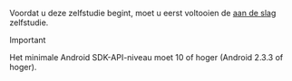 Voordat u deze zelfstudie begint, moet u eerst voltooien de [aan de slag](../articles/mobile-engagement/mobile-engagement-android-get-started.md) zelfstudie.

> [!IMPORTANT]
> Het minimale Android SDK-API-niveau moet 10 of hoger (Android 2.3.3 of hoger).
> 
> 

